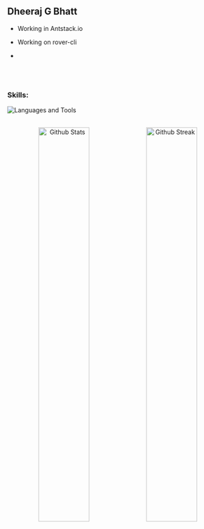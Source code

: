 ## Dheeraj G Bhatt



-  Working in Antstack.io 

-  Working on rover-cli
- 
<br>
<br>



### Skills:

![Languages and Tools](https://skillicons.dev/icons?i=js,ts,aws,dynamodb,mysql,py,django,git,github,githubactions,vscode,nodejs,java,go)
<br>
<br>


<p align="center">
    <a href="https://github.com/lutfilahdzaky"><img width="48%" alt="Github Stats" src="https://github-readme-stats.vercel.app/api?username=DheerajGBhatt&theme=dark&show_icons=true&hide_border=true"></a>
    <a href="https://github.com/lutfilahdzaky"><img width="48%" alt="Github Streak" src="https://github-readme-streak-stats.herokuapp.com?user=DheerajGBhatt&theme=dark&hide_border=true"></a>
</p>

